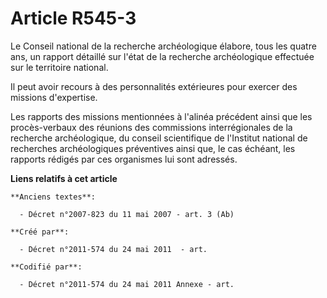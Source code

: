 # Article R545-3

Le Conseil national de la recherche archéologique élabore, tous les quatre ans, un rapport détaillé sur l'état de la
recherche archéologique effectuée sur le territoire national.

Il peut avoir recours à des personnalités extérieures pour exercer des missions d'expertise.

Les rapports des missions mentionnées à l'alinéa précédent ainsi que les procès-verbaux des réunions des commissions
interrégionales de la recherche archéologique, du conseil scientifique de l'Institut national de recherches archéologiques
préventives ainsi que, le cas échéant, les rapports rédigés par ces organismes lui sont adressés.

**Liens relatifs à cet article**

	**Anciens textes**:

	  - Décret n°2007-823 du 11 mai 2007 - art. 3 (Ab)

	**Créé par**:

	  - Décret n°2011-574 du 24 mai 2011  - art.

	**Codifié par**:

	  - Décret n°2011-574 du 24 mai 2011 Annexe - art.
